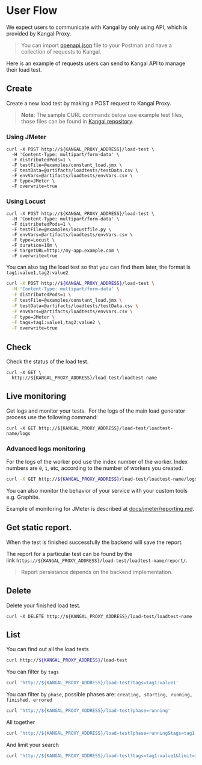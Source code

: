 # User Flow
We expect users to communicate with Kangal by only using API, which is provided by Kangal Proxy.

> You can import [openapi.json](/openapi.json) file to your Postman and have a collection of requests to Kangal.

Here is an example of requests users can send to Kangal API to manage their load test.

## Create 
Create a new load test by making a POST request to Kangal Proxy.

> **Note**: The sample CURL commands below use example test files, those files can be found in [Kangal repository](https://github.com/hellofresh/kangal/).

### Using JMeter
```shell
curl -X POST http://${KANGAL_PROXY_ADDRESS}/load-test \
  -H 'Content-Type: multipart/form-data' \
  -F distributedPods=1 \
  -F testFile=@examples/constant_load.jmx \
  -F testData=@artifacts/loadtests/testData.csv \
  -F envVars=@artifacts/loadtests/envVars.csv \
  -F type=JMeter \
  -F overwrite=true
```

### Using Locust
```shell
curl -X POST http://${KANGAL_PROXY_ADDRESS}/load-test \
  -H 'Content-Type: multipart/form-data' \
  -F distributedPods=1 \
  -F testFile=@examples/locustfile.py \
  -F envVars=@artifacts/loadtests/envVars.csv \
  -F type=Locust \
  -F duration=10m \
  -F targetURL=http://my-app.example.com \
  -F overwrite=true
```

You can also tag the load test so that you can find them later, the format is `tag1:value1,tag2:value2`

```bash
curl -X POST http://${KANGAL_PROXY_ADDRESS}/load-test \
  -H 'Content-Type: multipart/form-data' \
  -F distributedPods=1 \
  -F testFile=@examples/constant_load.jmx \
  -F testData=@artifacts/loadtests/testData.csv \
  -F envVars=@artifacts/loadtests/envVars.csv \
  -F type=JMeter \
  -F tags=tag1:value1,tag2:value2 \
  -F overwrite=true
```

## Check 
Check the status of the load test.

```
curl -X GET \
  http://${KANGAL_PROXY_ADDRESS}/load-test/loadtest-name
```

## Live monitoring
Get logs and monitor your tests. 
For the logs of the main load generator process use the following command:
```
curl -X GET http://${KANGAL_PROXY_ADDRESS}/load-test/loadtest-name/logs
```
### Advanced logs monitoring
For the logs of the worker pod use the index number of the worker. 
Index numbers are `0`, `1`, etc, according to the number of workers you created.
```bash
curl -X GET http://${KANGAL_PROXY_ADDRESS}/load-test/loadtest-name/logs/0
```

You can also monitor the behavior of your service with your custom tools e.g. Graphite.

Example of monitoring for JMeter is described at [docs/jmeter/reporting.md](jmeter/reporting.md).

## Get static report. 
When the test is finished successfully the backend will save the report.

The report for a particular test can be found by the link `https://${KANGAL_PROXY_ADDRESS}/load-test/loadtest-name/report/`.

> Report persistance depends on the backend implementation.

## Delete 
Delete your finished load test.

```
curl -X DELETE http://${KANGAL_PROXY_ADDRESS}/load-test/loadtest-name
```

## List

You can find out all the load tests

```bash
curl http://${KANGAL_PROXY_ADDRESS}/load-test
```

You can filter by `tags`

```bash
curl 'http://${KANGAL_PROXY_ADDRESS}/load-test?tags=tag1:value1'
```

You can filter by `phase`, possible phases are: `creating, starting, running, finished, errored`

```bash
curl 'http://${KANGAL_PROXY_ADDRESS}/load-test?phase=running'
```

All together
```bash
curl 'http://${KANGAL_PROXY_ADDRESS}/load-test?phase=running&tags=tag1:value1'
```

And limit your search

```bash
curl 'http://${KANGAL_PROXY_ADDRESS}/load-test?tags=tag1:value1&limit=10'
```
